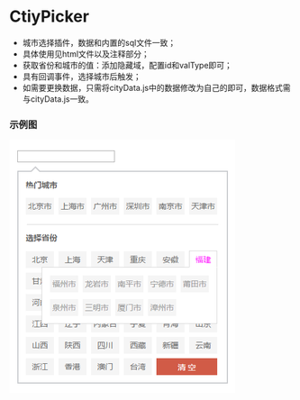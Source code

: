 # CtiyPicker
 - 城市选择插件，数据和内置的sql文件一致；
 - 具体使用见html文件以及注释部分；
 - 获取省份和城市的值：添加隐藏域，配置id和valType即可；
 - 具有回调事件，选择城市后触发；
 - 如需要更换数据，只需将cityData.js中的数据修改为自己的即可，数据格式需与cityData.js一致。

### 示例图
![image](https://github.com/IIInsomnia/IIInsomniaCtiyPicker/raw/master/view.png)
